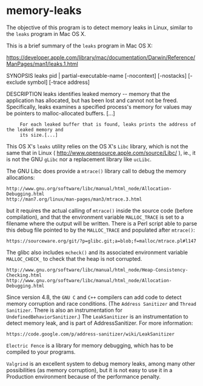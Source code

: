 # memory-leaks

The objective of this program is to detect memory leaks in Linux, similar to the `leaks` program in Mac OS X.

This is a brief summary of the `leaks` program in Mac OS X:

  https://developer.apple.com/library/mac/documentation/Darwin/Reference/ManPages/man1/leaks.1.html 

  SYNOPSIS
         leaks pid | partial-executable-name [-nocontext] [-nostacks] [-exclude symbol] [-trace address]

  DESCRIPTION
         leaks identifies leaked memory -- memory that the application has allocated, but has been
         lost and cannot not be freed. Specifically, leaks examines a specified process's memory 
         for values may be pointers to malloc-allocated buffers. [...]

         For each leaked buffer that is found, leaks prints the address of the leaked memory and 
         its size.[...]

This OS X's `leaks` utility relies on the OS X's `Libc` library, which is not the same that in Linux 
( http://www.opensource.apple.com/source/Libc/ ), ie., it is not the GNU `gLibc` nor a replacement
library like `ucLibc`.

The GNU Libc does provide a `mtrace()` library call to debug the memory allocations:

    http://www.gnu.org/software/libc/manual/html_node/Allocation-Debugging.html 
    http://man7.org/linux/man-pages/man3/mtrace.3.html

but it requires the actual calling of `mtrace()` inside the source code (before compilation), and
that the environment variable `MALLOC_TRACE` is set to a filename where the output will be written. 
There is a Perl script able to parse this debug file pointed to by the `MALLOC_TRACE` and populated
after `mtrace()`:

    https://sourceware.org/git/?p=glibc.git;a=blob;f=malloc/mtrace.pl#l147 

The glibc also includes `mcheck()` and its associated environment variable `MALLOC_CHECK_`
to check that the heap is not corrupted.

    http://www.gnu.org/software/libc/manual/html_node/Heap-Consistency-Checking.html
    http://www.gnu.org/software/libc/manual/html_node/Allocation-Debugging.html

Since version 4.8, the `GNU C` and `C++` compilers can add code to detect memory corruption and race 
conditions. (The `Address Sanitizer` and `Thread Sanitizer`. There is also an instrumentation for 
`UndefinedBehaviorSanitizer`.) The `LeakSanitizer` is an instrumentation to detect memory leak, and 
is part of AddressSanitizer. For more information:

    https://code.google.com/p/address-sanitizer/wiki/LeakSanitizer

`Electric Fence` is a library for memory debugging, which has to be compiled to your programs.

`Valgrind` is an excellent system to debug memory leaks, among many other possibilities (as memory 
corruption), but it is not easy to use it in a Production environment because of the performance 
penalty.

